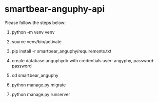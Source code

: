 # smartbear-anguphy-api

Please follow the steps below:

1. python -m venv venv 

2. source venv/bin/activate

3. pip install -r smartbear_anguphy/requirements.txt

4. create database anguphydb with credentials user: angyphy, password: password

5. cd smartbear_anguphy

6. python manage.py migrate

7. python manage.py runserver


